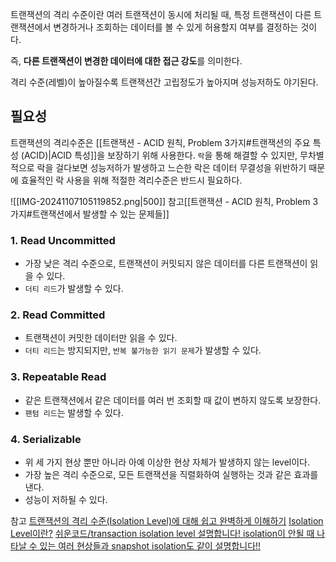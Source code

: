 트랜잭션의 격리 수준이란 여러 트랜잭션이 동시에 처리될 때, 특정 트랜잭션이 다른 트랜잭션에서 변경하거나 조회하는 데이터를 볼 수 있게 허용할지 여부를 결정하는 것이다.

즉, **다른 트랜잭션이 변경한 데이터에 대한 접근 강도**를 의미한다.

격리 수준(레벨)이 높아질수록 트랜잭션간 고립정도가 높아지며 성능저하도 야기된다.

## 필요성
트랜잭션의 격리수준은 [[트랜잭션 - ACID 원칙, Problem 3가지#트랜잭션의 주요 특성 (ACID)|ACID 특성]]을 보장하기 위해 사용한다.
`락`을 통해 해결할 수 있지만, 무차별적으로 락을 걸다보면 성능저하가 발생하고 느슨한 락은 데이터 무결성을 위반하기 때문에 효율적인 락 사용을 위해 적절한 격리수준은 반드시 필요하다.

![[IMG-20241107105119852.png|500]]
참고[[트랜잭션 - ACID 원칙, Problem 3가지#트랜잭션에서 발생할 수 있는 문제들]]


### 1. **Read Uncommitted**
- 가장 낮은 격리 수준으로, 트랜잭션이 커밋되지 않은 데이터를 다른 트랜잭션이 읽을 수 있다.
- `더티 리드`가 발생할 수 있다.

### 2. **Read Committed**
- 트랜잭션이 커밋한 데이터만 읽을 수 있다.
- `더티 리드`는 방지되지만, `반복 불가능한 읽기 문제`가 발생할 수 있다.

### 3. **Repeatable Read**
- 같은 트랜잭션에서 같은 데이터를 여러 번 조회할 때 값이 변하지 않도록 보장한다.
- `팬텀 리드`는 발생할 수 있다.

### 4. **Serializable**
- 위 세 가지 현상 뿐만 아니라 아예 이상한 현상 자체가 발생하지 않는 level이다.
- 가장 높은 격리 수준으로, 모든 트랜잭션을 직렬화하여 실행하는 것과 같은 효과를 낸다.
-  성능이 저하될 수 있다.


참고
[트랜잭션의 격리 수준(Isolation Level)에 대해 쉽고 완벽하게 이해하기](https://mangkyu.tistory.com/299)
[Isolation Level이란?](https://akasai.space/db/about_isolation/)
[쉬운코드/transaction isolation level 설명합니다! isolation이 안될 때 나타날 수 있는 여러 현상들과 snapshot isolation도 같이 설명합니다!!](https://youtu.be/bLLarZTrebU?si=pdahnwWKiWsQLS87)
